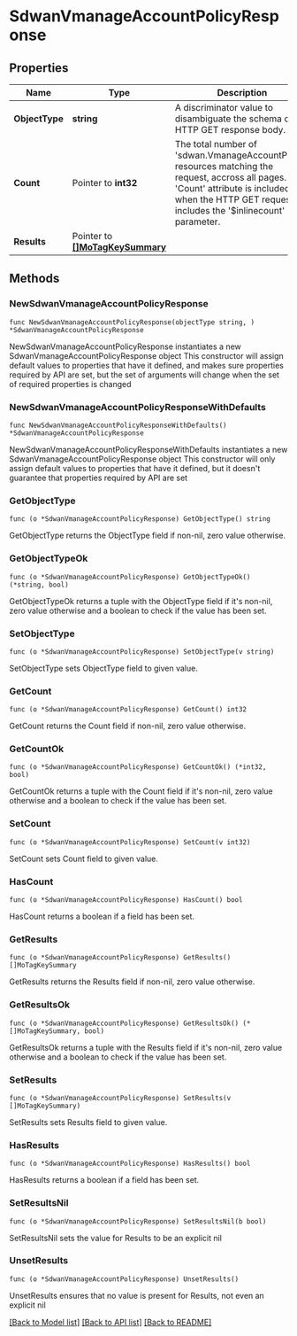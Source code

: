 # SdwanVmanageAccountPolicyResponse

## Properties

Name | Type | Description | Notes
------------ | ------------- | ------------- | -------------
**ObjectType** | **string** | A discriminator value to disambiguate the schema of a HTTP GET response body. | 
**Count** | Pointer to **int32** | The total number of &#39;sdwan.VmanageAccountPolicy&#39; resources matching the request, accross all pages. The &#39;Count&#39; attribute is included when the HTTP GET request includes the &#39;$inlinecount&#39; parameter. | [optional] 
**Results** | Pointer to [**[]MoTagKeySummary**](mo.TagKeySummary.md) |  | [optional] 

## Methods

### NewSdwanVmanageAccountPolicyResponse

`func NewSdwanVmanageAccountPolicyResponse(objectType string, ) *SdwanVmanageAccountPolicyResponse`

NewSdwanVmanageAccountPolicyResponse instantiates a new SdwanVmanageAccountPolicyResponse object
This constructor will assign default values to properties that have it defined,
and makes sure properties required by API are set, but the set of arguments
will change when the set of required properties is changed

### NewSdwanVmanageAccountPolicyResponseWithDefaults

`func NewSdwanVmanageAccountPolicyResponseWithDefaults() *SdwanVmanageAccountPolicyResponse`

NewSdwanVmanageAccountPolicyResponseWithDefaults instantiates a new SdwanVmanageAccountPolicyResponse object
This constructor will only assign default values to properties that have it defined,
but it doesn't guarantee that properties required by API are set

### GetObjectType

`func (o *SdwanVmanageAccountPolicyResponse) GetObjectType() string`

GetObjectType returns the ObjectType field if non-nil, zero value otherwise.

### GetObjectTypeOk

`func (o *SdwanVmanageAccountPolicyResponse) GetObjectTypeOk() (*string, bool)`

GetObjectTypeOk returns a tuple with the ObjectType field if it's non-nil, zero value otherwise
and a boolean to check if the value has been set.

### SetObjectType

`func (o *SdwanVmanageAccountPolicyResponse) SetObjectType(v string)`

SetObjectType sets ObjectType field to given value.


### GetCount

`func (o *SdwanVmanageAccountPolicyResponse) GetCount() int32`

GetCount returns the Count field if non-nil, zero value otherwise.

### GetCountOk

`func (o *SdwanVmanageAccountPolicyResponse) GetCountOk() (*int32, bool)`

GetCountOk returns a tuple with the Count field if it's non-nil, zero value otherwise
and a boolean to check if the value has been set.

### SetCount

`func (o *SdwanVmanageAccountPolicyResponse) SetCount(v int32)`

SetCount sets Count field to given value.

### HasCount

`func (o *SdwanVmanageAccountPolicyResponse) HasCount() bool`

HasCount returns a boolean if a field has been set.

### GetResults

`func (o *SdwanVmanageAccountPolicyResponse) GetResults() []MoTagKeySummary`

GetResults returns the Results field if non-nil, zero value otherwise.

### GetResultsOk

`func (o *SdwanVmanageAccountPolicyResponse) GetResultsOk() (*[]MoTagKeySummary, bool)`

GetResultsOk returns a tuple with the Results field if it's non-nil, zero value otherwise
and a boolean to check if the value has been set.

### SetResults

`func (o *SdwanVmanageAccountPolicyResponse) SetResults(v []MoTagKeySummary)`

SetResults sets Results field to given value.

### HasResults

`func (o *SdwanVmanageAccountPolicyResponse) HasResults() bool`

HasResults returns a boolean if a field has been set.

### SetResultsNil

`func (o *SdwanVmanageAccountPolicyResponse) SetResultsNil(b bool)`

 SetResultsNil sets the value for Results to be an explicit nil

### UnsetResults
`func (o *SdwanVmanageAccountPolicyResponse) UnsetResults()`

UnsetResults ensures that no value is present for Results, not even an explicit nil

[[Back to Model list]](../README.md#documentation-for-models) [[Back to API list]](../README.md#documentation-for-api-endpoints) [[Back to README]](../README.md)


